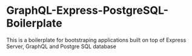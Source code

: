 # GraphQL-Express-PostgreSQL-Boilerplate
This is a boilerplate for bootstraping applications built on top of Express Server, GraphQL and Postgre SQL database
